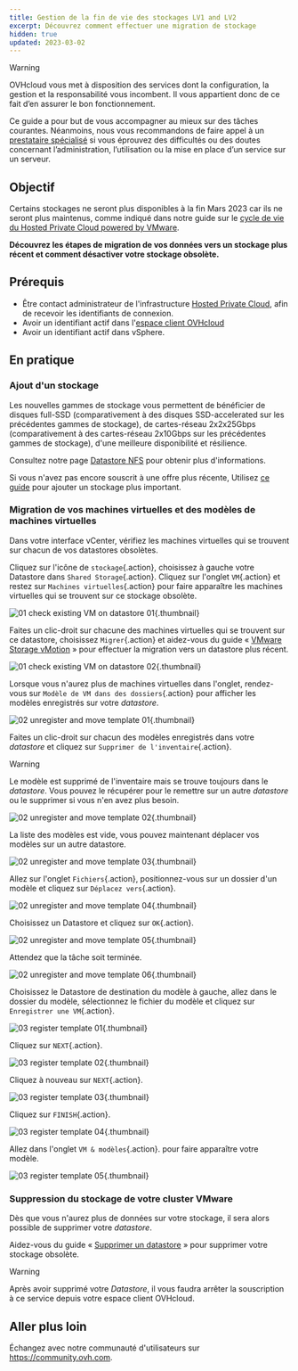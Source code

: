 ```yaml
---
title: Gestion de la fin de vie des stockages LV1 and LV2
excerpt: Découvrez comment effectuer une migration de stockage
hidden: true
updated: 2023-03-02
---
```


> [!warning]
> OVHcloud vous met à disposition des services dont la configuration, la gestion et la responsabilité vous incombent. Il vous appartient donc de ce fait d’en assurer le bon fonctionnement.
>
> Ce guide a pour but de vous accompagner au mieux sur des tâches courantes. Néanmoins, nous vous recommandons de faire appel à un [prestataire spécialisé](https://partner.ovhcloud.com/fr/directory/) si vous éprouvez des difficultés ou des doutes concernant l’administration, l’utilisation ou la mise en place d’un service sur un serveur.
>

## Objectif

Certains stockages ne seront plus disponibles à la fin Mars 2023 car ils ne seront plus maintenus, comme indiqué dans notre guide sur le [cycle de vie du Hosted Private Cloud powered by VMware](/pages/hosted_private_cloud/hosted_private_cloud_powered_by_vmware/lifecycle_policy#datastores-stockage).

**Découvrez les étapes de migration de vos données vers un stockage plus récent et comment désactiver votre stockage obsolète.** 

## Prérequis

- Être contact administrateur de l'infrastructure [Hosted Private Cloud](https://www.ovhcloud.com/fr/enterprise/products/hosted-private-cloud/), afin de recevoir les identifiants de connexion.
- Avoir un identifiant actif dans l'[espace client OVHcloud](/links/manager)
- Avoir un identifiant actif dans vSphere.

## En pratique

### Ajout d'un stockage

Les nouvelles gammes de stockage vous permettent de bénéficier de disques full-SSD (comparativement à des disques SSD-accelerated sur les précédentes gammes de stockage), de cartes-réseau 2x2x25Gbps (comparativement à des cartes-réseau 2x10Gbps sur les précédentes gammes de stockage), d'une meilleure disponibilité et résilience. 

Consultez notre page [Datastore NFS](https://www.ovhcloud.com/fr/enterprise/products/hosted-private-cloud/datastores-nfs/) pour obtenir plus d'informations.

Si vous n'avez pas encore souscrit à une offre plus récente, Utilisez [ce guide](/pages/hosted_private_cloud/hosted_private_cloud_powered_by_vmware/how_to_add_storage) pour ajouter un stockage plus important.

### Migration de vos machines virtuelles et des modèles de machines virtuelles

Dans votre interface vCenter, vérifiez les machines virtuelles qui se trouvent sur chacun de vos datastores obsolètes.

Cliquez sur l'icône de `stockage`{.action}, choisissez à gauche votre Datastore dans `Shared Storage`{.action}. Cliquez sur l'onglet `VM`{.action} et restez sur `Machines virtuelles`{.action} pour faire apparaître les machines virtuelles qui se trouvent sur ce stockage obsolète.

![01 check existing VM on datastore 01](images/01-check-existing-vm-on-datastore01.png){.thumbnail}

Faites un clic-droit sur chacune des machines virtuelles qui se trouvent sur ce datastore, choisissez `Migrer`{.action} et aidez-vous du guide « [VMware Storage vMotion](/pages/hosted_private_cloud/hosted_private_cloud_powered_by_vmware/vmware_storage_vmotion#finaliser-le-vmotion) » pour effectuer la migration vers un datastore plus récent.

![01 check existing VM on datastore 02](images/01-check-existing-vm-on-datastore02.png){.thumbnail}

Lorsque vous n'aurez plus de machines virtuelles dans l'onglet, rendez-vous sur `Modèle de VM dans des dossiers`{.action} pour afficher les modèles enregistrés sur votre *datastore*.

![02 unregister and move template 01](images/02-unregister-and-move-template01.png){.thumbnail}

Faites un clic-droit sur chacun des modèles enregistrés dans votre *datastore* et cliquez sur `Supprimer de l'inventaire`{.action}.

> [!warning]
> Le modèle est supprimé de l'inventaire mais se trouve toujours dans le *datastore*. Vous pouvez le récupérer pour le remettre sur un autre *datastore* ou le supprimer si vous n'en avez plus besoin.
>

![02 unregister and move template 02](images/02-unregister-and-move-template02.png){.thumbnail}

La liste des modèles est vide, vous pouvez maintenant déplacer vos modèles sur un autre datastore.

![02 unregister and move template 03](images/02-unregister-and-move-template03.png){.thumbnail}

Allez sur l'onglet `Fichiers`{.action}, positionnez-vous sur un dossier d'un modèle et cliquez sur `Déplacez vers`{.action}.

![02 unregister and move template 04](images/02-unregister-and-move-template04.png){.thumbnail}

Choisissez un Datastore et cliquez sur `OK`{.action}.

![02 unregister and move template 05](images/02-unregister-and-move-template05.png){.thumbnail}

Attendez que la tâche soit terminée.

![02 unregister and move template 06](images/02-unregister-and-move-template06.png){.thumbnail}

Choisissez le Datastore de destination du modèle à gauche, allez dans le dossier du modèle, sélectionnez le fichier du modèle et cliquez sur `Enregistrer une VM`{.action}.

![03 register template 01](images/03-register-template01.png){.thumbnail}

Cliquez sur `NEXT`{.action}.

![03 register template 02](images/03-register-template02.png){.thumbnail}

Cliquez à nouveau sur `NEXT`{.action}.

![03 register template 03](images/03-register-template03.png){.thumbnail}

Cliquez sur `FINISH`{.action}.

![03 register template 04](images/03-register-template04.png){.thumbnail}

Allez dans l'onglet `VM & modèles`{.action}. pour faire apparaître votre modèle.

![03 register template 05](images/03-register-template05.png){.thumbnail}

### Suppression du stockage de votre cluster VMware

Dès que vous n'aurez plus de données sur votre stockage, il sera alors possible de supprimer votre *datastore*.

Aidez-vous du guide « [Supprimer un datastore](/pages/hosted_private_cloud/hosted_private_cloud_powered_by_vmware/delete_datastore) » pour supprimer votre stockage obsolète.

> [!warning]
> Après avoir supprimé votre *Datastore*, il vous faudra arrêter la souscription à ce service depuis votre espace client OVHcloud.
>

## Aller plus loin

Échangez avec notre communauté d'utilisateurs sur <https://community.ovh.com>.
